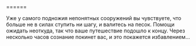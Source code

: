 ======

Уже у самого подножия непонятных сооружений вы чувствуете, что больше не в силах ступить ни шагу, и валитесь на песок. Помощи ожидать неоткуда, так что ваше путешествие подошло к концу. Через несколько часов сознание покинет вас, и это покажется избавлением...

